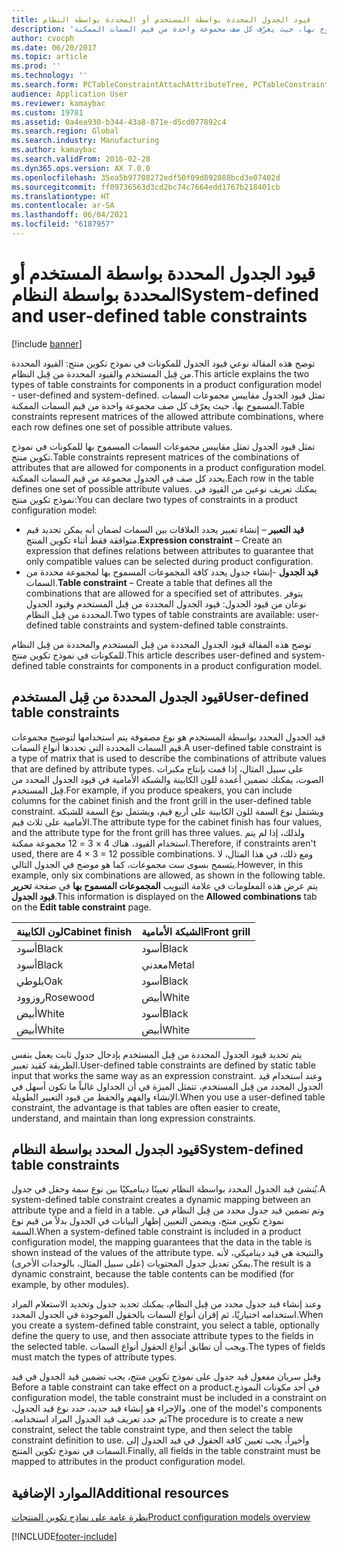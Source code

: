 ```yaml
---
title: قيود الجدول المحددة بواسطة المستخدم أو المحددة بواسطة النظام
description: 'توضح هذه المقالة نوعي قيود الجدول للمكونات في نموذج تكوين منتج: القيود المحددة من قِبل المستخدم والقيود المحددة من قِبل النظام. تمثل قيود الجدول مقاييس مجموعات السمات المسموح بها، حيث يعرّف كل صف مجموعة واحدة من قيم السمات الممكنة.'
author: cvocph
ms.date: 06/20/2017
ms.topic: article
ms.prod: ''
ms.technology: ''
ms.search.form: PCTableConstraintAttachAttributeTree, PCTableConstraintColumnSystem, PCTableConstraintContentUserDef, PCTableConstraintDefinition, PCTableConstraintWizard
audience: Application User
ms.reviewer: kamaybac
ms.custom: 19781
ms.assetid: 0a4ea930-b344-43a8-871e-d5cd077892c4
ms.search.region: Global
ms.search.industry: Manufacturing
ms.author: kamaybac
ms.search.validFrom: 2016-02-28
ms.dyn365.ops.version: AX 7.0.0
ms.openlocfilehash: 35ea5b97708272edf50f09d892088bcd3e07402d
ms.sourcegitcommit: ff09736563d3cd2bc74c7664edd1767b218401cb
ms.translationtype: HT
ms.contentlocale: ar-SA
ms.lasthandoff: 06/04/2021
ms.locfileid: "6187957"
---
```

# <a name="system-defined-and-user-defined-table-constraints"></a><span data-ttu-id="b69af-104">قيود الجدول المحددة بواسطة المستخدم أو المحددة بواسطة النظام</span><span class="sxs-lookup"><span data-stu-id="b69af-104">System-defined and user-defined table constraints</span></span>

[!include [banner](../includes/banner.md)]

<span data-ttu-id="b69af-105">توضح هذه المقالة نوعي قيود الجدول للمكونات في نموذج تكوين منتج: القيود المحددة من قِبل المستخدم والقيود المحددة من قِبل النظام.</span><span class="sxs-lookup"><span data-stu-id="b69af-105">This article explains the two types of table constraints for components in a product configuration model -  user-defined and system-defined.</span></span> <span data-ttu-id="b69af-106">تمثل قيود الجدول مقاييس مجموعات السمات المسموح بها، حيث يعرّف كل صف مجموعة واحدة من قيم السمات الممكنة.</span><span class="sxs-lookup"><span data-stu-id="b69af-106">Table constraints represent matrices of the allowed attribute combinations, where each row defines one set of possible attribute values.</span></span>

<span data-ttu-id="b69af-107">تمثل قيود الجدول تمثل مقاييس مجموعات السمات المسموح بها للمكونات في نموذج تكوين منتج.</span><span class="sxs-lookup"><span data-stu-id="b69af-107">Table constraints represent matrices of the combinations of attributes that are allowed for components in a product configuration model.</span></span> <span data-ttu-id="b69af-108">يحدد كل صف في الجدول مجموعة من قيم السمات الممكنة.</span><span class="sxs-lookup"><span data-stu-id="b69af-108">Each row in the table defines one set of possible attribute values.</span></span> <span data-ttu-id="b69af-109">يمكنك تعريف نوعين من القيود في نموذج تكوين منتج:</span><span class="sxs-lookup"><span data-stu-id="b69af-109">You can declare two types of constraints in a product configuration model:</span></span>

-   <span data-ttu-id="b69af-110">**قيد التعبير** – إنشاء تعبير يحدد العلاقات بين السمات لضمان أنه يمكن تحديد قيم متوافقة فقط أثناء تكوين المنتج.</span><span class="sxs-lookup"><span data-stu-id="b69af-110">**Expression constraint** – Create an expression that defines relations between attributes to guarantee that only compatible values can be selected during product configuration.</span></span>
-   <span data-ttu-id="b69af-111">**قيد الجدول** -إنشاء جدول يحدد كافة المجموعات المسموح بها لمجموعة محددة من السمات.</span><span class="sxs-lookup"><span data-stu-id="b69af-111">**Table constraint** – Create a table that defines all the combinations that are allowed for a specified set of attributes.</span></span> <span data-ttu-id="b69af-112">يتوفر نوعان من قيود الجدول: قيود الجدول المحددة من قِبل المستخدم وقيود الجدول المحددة من قِبل النظام.</span><span class="sxs-lookup"><span data-stu-id="b69af-112">Two types of table constraints are available: user-defined table constraints and system-defined table constraints.</span></span>

<span data-ttu-id="b69af-113">توضح هذه المقالة قيود الجدول المحددة من قِبل المستخدم والمحددة من قِبل النظام للمكونات في نموذج تكوين منتج.</span><span class="sxs-lookup"><span data-stu-id="b69af-113">This article describes user-defined and system-defined table constraints for components in a product configuration model.</span></span>

## <a name="user-defined-table-constraints"></a><span data-ttu-id="b69af-114">قيود الجدول المحددة من قِبل المستخدم</span><span class="sxs-lookup"><span data-stu-id="b69af-114">User-defined table constraints</span></span>
<span data-ttu-id="b69af-115">قيد الجدول المحدد بواسطة المستخدم هو نوع مصفوفة يتم استخدامها لتوضيح مجموعات قيم السمات المحددة التي تحددها أنواع السمات.</span><span class="sxs-lookup"><span data-stu-id="b69af-115">A user-defined table constraint is a type of matrix that is used to describe the combinations of attribute values that are defined by attribute types.</span></span> <span data-ttu-id="b69af-116">على سبيل المثال، إذا قمت بإنتاج مكبرات الصوت، يمكنك تضمين أعمدة للون الكابينة والشبكة الأمامية في قيود الجدول المحدد من قِبل المستخدم.</span><span class="sxs-lookup"><span data-stu-id="b69af-116">For example, if you produce speakers, you can include columns for the cabinet finish and the front grill in the user-defined table constraint.</span></span> <span data-ttu-id="b69af-117">ويشتمل نوع السمة للون الكابينة على أربع قيم، ويشتمل نوع السمة للشبكة الأمامية على ثلاث قيم.</span><span class="sxs-lookup"><span data-stu-id="b69af-117">The attribute type for the cabinet finish has four values, and the attribute type for the front grill has three values.</span></span> <span data-ttu-id="b69af-118">ولذلك، إذا لم يتم استخدام القيود، هناك 4 × 3 = 12 مجموعة ممكنة.</span><span class="sxs-lookup"><span data-stu-id="b69af-118">Therefore, if constraints aren't used, there are 4 × 3 = 12 possible combinations.</span></span> <span data-ttu-id="b69af-119">ومع ذلك، في هذا المثال، لا يثسمح بسوى ست مجموعات، كما هو موضح في الجدول التالي.</span><span class="sxs-lookup"><span data-stu-id="b69af-119">However, in this example, only six combinations are allowed, as shown in the following table.</span></span> <span data-ttu-id="b69af-120">يتم عرض هذه المعلومات في علامة التبويب **المجموعات المسموح بها** في صفحة **تحرير قيود الجدول**.</span><span class="sxs-lookup"><span data-stu-id="b69af-120">This information is displayed on the **Allowed combinations** tab on the **Edit table constraint** page.</span></span>

| <span data-ttu-id="b69af-121">لون الكابينة</span><span class="sxs-lookup"><span data-stu-id="b69af-121">Cabinet finish</span></span> | <span data-ttu-id="b69af-122">الشبكة الأمامية</span><span class="sxs-lookup"><span data-stu-id="b69af-122">Front grill</span></span> |
|----------------|-------------|
| <span data-ttu-id="b69af-123">أسود</span><span class="sxs-lookup"><span data-stu-id="b69af-123">Black</span></span>          | <span data-ttu-id="b69af-124">أسود</span><span class="sxs-lookup"><span data-stu-id="b69af-124">Black</span></span>       |
| <span data-ttu-id="b69af-125">أسود</span><span class="sxs-lookup"><span data-stu-id="b69af-125">Black</span></span>          | <span data-ttu-id="b69af-126">معدني</span><span class="sxs-lookup"><span data-stu-id="b69af-126">Metal</span></span>       |
| <span data-ttu-id="b69af-127">بلوطي</span><span class="sxs-lookup"><span data-stu-id="b69af-127">Oak</span></span>            | <span data-ttu-id="b69af-128">أسود</span><span class="sxs-lookup"><span data-stu-id="b69af-128">Black</span></span>       |
| <span data-ttu-id="b69af-129">روزوود</span><span class="sxs-lookup"><span data-stu-id="b69af-129">Rosewood</span></span>       | <span data-ttu-id="b69af-130">أبيض</span><span class="sxs-lookup"><span data-stu-id="b69af-130">White</span></span>       |
| <span data-ttu-id="b69af-131">أبيض</span><span class="sxs-lookup"><span data-stu-id="b69af-131">White</span></span>          | <span data-ttu-id="b69af-132">أسود</span><span class="sxs-lookup"><span data-stu-id="b69af-132">Black</span></span>       |
| <span data-ttu-id="b69af-133">أبيض</span><span class="sxs-lookup"><span data-stu-id="b69af-133">White</span></span>          | <span data-ttu-id="b69af-134">أبيض</span><span class="sxs-lookup"><span data-stu-id="b69af-134">White</span></span>       |

<span data-ttu-id="b69af-135">يتم تحديد قيود الجدول المحددة من قِبل المستخدم بإدخال جدول ثابت يعمل بنفس الطريقة كقيد تعبير.</span><span class="sxs-lookup"><span data-stu-id="b69af-135">User-defined table constraints are defined by static table input that works the same way as an expression constraint.</span></span> <span data-ttu-id="b69af-136">وعند استخدام قيد الجدول المحدد من قِبل المستخدم، تتمثل الميزة في أن الجداول غالباً ما تكون أسهل في الإنشاء والفهم والحفظ من قيود التعبير الطويلة.</span><span class="sxs-lookup"><span data-stu-id="b69af-136">When you use a user-defined table constraint, the advantage is that tables are often easier to create, understand, and maintain than long expression constraints.</span></span>

## <a name="system-defined-table-constraints"></a><span data-ttu-id="b69af-137">قيود الجدول المحدد بواسطة النظام</span><span class="sxs-lookup"><span data-stu-id="b69af-137">System-defined table constraints</span></span>
<span data-ttu-id="b69af-138">يُنشئ قيد الجدول المحدد بواسطة النظام تعيينًا ديناميكيًا بين نوع سمة وحقل في جدول.</span><span class="sxs-lookup"><span data-stu-id="b69af-138">A system-defined table constraint creates a dynamic mapping between an attribute type and a field in a table.</span></span> <span data-ttu-id="b69af-139">وتم تضمين قيد جدول محدد من قِبل النظام في نموذج تكوين منتج، ويضمن التعيين إظهار البيانات في الجدول بدلاً من قيم نوع السمة.</span><span class="sxs-lookup"><span data-stu-id="b69af-139">When a system-defined table constraint is included in a product configuration model, the mapping guarantees that the data in the table is shown instead of the values of the attribute type.</span></span> <span data-ttu-id="b69af-140">والنتيجة هي قيد ديناميكي، لأنه يمكن تعديل جدول المحتويات (على سبيل المثال، بالوحدات الأخرى).</span><span class="sxs-lookup"><span data-stu-id="b69af-140">The result is a dynamic constraint, because the table contents can be modified (for example, by other modules).</span></span>  

<span data-ttu-id="b69af-141">وعند إنشاء قيد جدول محدد من قِبل النظام، يمكنك تحديد جدول وتحديد الاستعلام المراد استخدامه اختياريًا، ثم إقران أنواع السمات بالحقول الموجودة في الجدول المحدد.</span><span class="sxs-lookup"><span data-stu-id="b69af-141">When you create a system-defined table constraint, you select a table, optionally define the query to use, and then associate attribute types to the fields in the selected table.</span></span> <span data-ttu-id="b69af-142">ويجب أن تطابق أنواع الحقول أنواع السمات.</span><span class="sxs-lookup"><span data-stu-id="b69af-142">The types of fields must match the types of attribute types.</span></span>  

<span data-ttu-id="b69af-143">‏‫وقبل سريان مفعول قيد جدول على نموذج تكوين منتج، يجب تضمين قيد الجدول في قيد في أحد مكونات النموذج.</span><span class="sxs-lookup"><span data-stu-id="b69af-143">Before a table constraint can take effect on a product configuration model, the table constraint must be included in a constraint on one of the model's components.</span></span> <span data-ttu-id="b69af-144">والإجراء هو إنشاء قيد جديد، حدد نوع قيد الجدول، ثم حدد تعريف قيد الجدول المراد استخدامه.‬</span><span class="sxs-lookup"><span data-stu-id="b69af-144">The procedure is to create a new constraint, select the table constraint type, and then select the table constraint definition to use.</span></span> <span data-ttu-id="b69af-145">وأخيراً، يجب تعيين كافة الحقول في قيد الجدول إلى السمات في نموذج تكوين المنتج.</span><span class="sxs-lookup"><span data-stu-id="b69af-145">Finally, all fields in the table constraint must be mapped to attributes in the product configuration model.</span></span>

## <a name="additional-resources"></a><span data-ttu-id="b69af-146">الموارد الإضافية</span><span class="sxs-lookup"><span data-stu-id="b69af-146">Additional resources</span></span>

[<span data-ttu-id="b69af-147">نظرة عامة على نماذج تكوين المنتجات</span><span class="sxs-lookup"><span data-stu-id="b69af-147">Product configuration models overview</span></span>](product-configuration-models.md)





[!INCLUDE[footer-include](../../includes/footer-banner.md)]